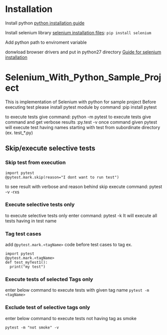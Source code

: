 # Installation

Install python [python installation guide](https://www.python.org/downloads/)

Install selenium library [selenium installation files](https://pypi.org/project/selenium/): ```pip install selenium```

Add python path to enviroment variable

donwload browser drivers and put in python27 directory
[Guide for selenium installation](https://selenium-python.readthedocs.io/installation.html)

# Selenium_With_Python_Sample_Project
This is implementation of Selenium with python for sample project
Before executing test please install pytest module by command :pip install pytest

to execute tests give command: python -m pytest
to execute tests give command and get verbose results :py.test -v
once command given pytest will execute test having names starting with test from subordinate directory (ex. test_*.py)

## Skip/execute selective tests
### Skip test from execution

```
import pytest
@pytest.mark.skip(reason="I dont want to run test")
```

to see result with verbose and reason behind skip execute command: pytest -v -rxs

### Execute selective tests only
to execute selective tests only enter command: pytest -k <keyword>
It will execute all tests having <keyword> in test name
  
### Tag test cases 
add ```@pytest.mark.<tagName>``` code before test cases to tag
ex.
```
import pytest
@pytest.mark.<tagName>
def test_myTest1():
  print("my test")
```

### Execute tests of selected Tags only
enter below command to execute tests with given tag name
```pytest -m <tagName>```

### Exclude test of selective tags only
enter below command to execute tests not having tag as smoke
```
pytest -m "not smoke" -v
```
